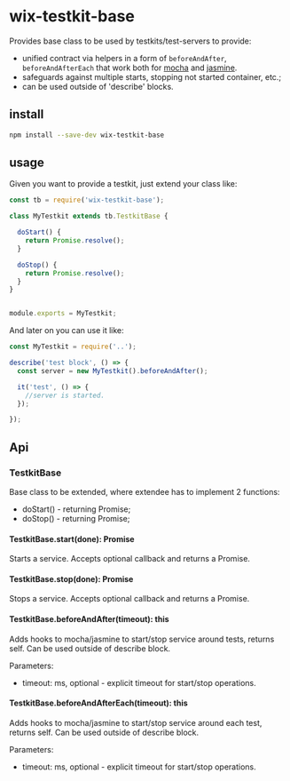 # wix-testkit-base

Provides base class to be used by testkits/test-servers to provide:
 - unified contract via helpers in a form of `beforeAndAfter`, `beforeAndAfterEach` that work both for [mocha](https://mochajs.org/) and [jasmine](http://jasmine.github.io/). 
 - safeguards against multiple starts, stopping not started container, etc.;
 - can be used outside of 'describe' blocks.

## install

```bash
npm install --save-dev wix-testkit-base
```

## usage

Given you want to provide a testkit, just extend your class like:

```js
const tb = require('wix-testkit-base');

class MyTestkit extends tb.TestkitBase {

  doStart() {
    return Promise.resolve();
  }

  doStop() {
    return Promise.resolve();
  }
}


module.exports = MyTestkit;
```

And later on you can use it like:

```js
const MyTestkit = require('..');

describe('test block', () => {
  const server = new MyTestkit().beforeAndAfter();

  it('test', () => {
    //server is started.  
  });

});
```

## Api

### TestkitBase
Base class to be extended, where extendee has to implement 2 functions:
 - doStart() - returning Promise;
 - doStop() - returning Promise;

#### TestkitBase.start(done): Promise
Starts a service. Accepts optional callback and returns a Promise.

#### TestkitBase.stop(done): Promise
Stops a service. Accepts optional callback and returns a Promise.

#### TestkitBase.beforeAndAfter(timeout): this
Adds hooks to mocha/jasmine to start/stop service around tests, returns self. Can be used outside of describe block.

Parameters:
 - timeout: ms, optional - explicit timeout for start/stop operations.

#### TestkitBase.beforeAndAfterEach(timeout): this
Adds hooks to mocha/jasmine to start/stop service around each test, returns self.  Can be used outside of describe block.

Parameters:
 - timeout: ms, optional - explicit timeout for start/stop operations.